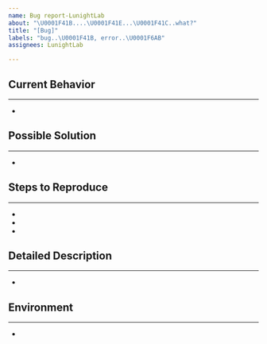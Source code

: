 ```yaml
---
name: Bug report-LunightLab
about: "\U0001F41B....\U0001F41E...\U0001F41C..what?"
title: "[Bug]"
labels: "bug..\U0001F41B, error..\U0001F6AB"
assignees: LunightLab

---
```


<!-- 현재 행동 -->
## Current Behavior  
---
-

<!-- 가능한 해결책-->
## **Possible Solution**
---
-


<!-- 재현단계 -->
## **Steps to Reproduce**
---
-
-
-

<!-- 상세 설명 -->
## **Detailed Description**
---
-

<!-- 버그 발생환경 -->
## **Environment**
---
-
